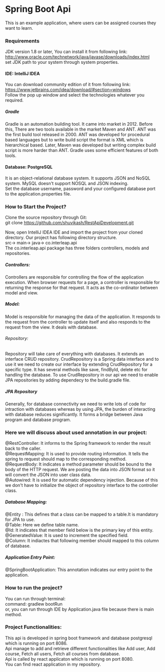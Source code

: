 # Spring Boot Api
This is an example application, where users can be assigned courses they want to learn.

### Requirements
JDK version 1.8 or later, You can install it from following link:<br />
http://www.oracle.com/technetwork/java/javase/downloads/index.html <br />
set JDK path to your system through system properties.

#### IDE: IntelliJ IDEA
You can download community edition of it from following link:<br />
https://www.jetbrains.com/idea/download/#section=windows <br />
Follow the pop up window and select the technologies whatever you required. 

##### Gradle
Gradle is an automation building tool. It came into market in 2012. Before this, There are two tools available in the market Maven and ANT. ANT was the first build tool released in 2000. ANT was developed for procedural based languages but to write build script the format is XML which is hierarchical based. Later, Maven was developed but writing complex build script is more harder than ANT. Gradle uses some efficient features of both tools.

#### Database: PostgreSQL
It is an object-relational database system. It supports JSON and NoSQL system. MySQL doesn't support NOSQL and JSON indexing. <br />
Set the database username, password and your configured database port to the application.properties file.

### How to Start the Project?
Clone the source repository through Git: <br />
git clone https://github.com/shuvikash/RestApiDevelopment.git <br />

Now, open IntelliJ IDEA IDE and import the project from your cloned directory. Our project has following directory structure. <br />
src-> main-> java-> co.interleap.api <br />
The co.interleap.api package has three folders controllers, models and repositories.

##### Controllers:
Controllers are responsible for controlling the flow of the application execution. When browser requests for a page, a controller is responsible for returning the response for that request. It acts as the co-ordinator between model and view.

##### Model:
Model is responsible for managing the data of the application. It responds to the request from the controller to update itself and also responds to the request from the view. It deals with database.

###### Repository:
Repository will take care of everything with databases. It extends an interface CRUD repository. CrudRepository is a Spring data interface and to use it we need to create our interface by extending CrudRepository for a specific type. It has several methods like save, findById, delete etc for handling the database. To use CrudRepository in our api we need to enable JPA repositories by adding dependecy to the build.gradle file.

##### JPA Repository
Generally, for database connectivity we need to write lots of code for intraction with databases whereas by using JPA, the burden of interacting with database reduces significantly. It forms a bridge between Java program and database program.

### Here we will discuss about used annotation in our project:
@RestController: It informs to the Spring framework to render the result back to the caller. <br />
@RequestMapping: It is used to provide routing information. It tells the spring to request should map to the corresponding                  method. <br />
@RequestBody: It indicates a method parameter should be bound to the body of the HTTP request. We are posting the data into               JSON format so it will convert the JSON into user class data. <br />
@Autowired:  It is used for automatic dependency injection. Because of this we don't have to initialize the object of              repository interface to the controller class.

##### Database Mapping:
@Entity : This defines that a class can be mapped to a table.It is mandatory for JPA to use. <br />
@Table: Here we define table name. <br />
@Id: It indicates that member field below is the primary key of this entity. <br />
@GeneratedValue: It is used to increment the specified field. <br />
@Column: It indiactes that following member should mapped to this column of database.

##### Application Entry Point:
@SpringBootApplication: This annotation indicates our entry point to the application.

### How to run the project?
You can run through terminal: <br />
command: gradlew bootRun <br />
or, you can run through IDE by Application.java file because there is main method.

### Project Functionalities:   
This api is developed in spring boot framework and database postgresql which is running on port 8086.<br />
Api manage to add and retrieve different functionalities like Add user, Add course, Fetch all users, Fetch all courses from database.<br />
Api is called by react applicaton which is running on port 8080.<br />
You can find react application in my repository.
